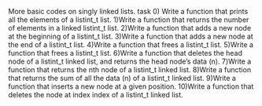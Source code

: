 More basic codes on singly linked lists.
task 0) Write a function that prints all the elements of a listint_t list.
1)Write a function that returns the number of elements in a linked listint_t list.
2)Write a function that adds a new node at the beginning of a listint_t list.
3)Write a function that adds a new node at the end of a listint_t list.
4)Write a function that frees a listint_t list.
5)Write a function that frees a listint_t list.
6)Write a function that deletes the head node of a listint_t linked list, and returns the head node’s data (n).
7)Write a function that returns the nth node of a listint_t linked list.
8)Write a function that returns the sum of all the data (n) of a listint_t linked list.
9)Write a function that inserts a new node at a given position.
10)Write a function that deletes the node at index index of a listint_t linked list.
